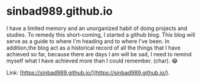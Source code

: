 # sinbad989.github.io

I have a limited memory and an unorganized habit of doing projects and studies. To remedy this short-coming, I started a github blog. This blog will serve as a guide to where I'm heading and to where I've been. In addition,the blog act as a historical record of all the things that I have achieved so far, because there are days I am will be sad, I need to remind myself what I have achieved more than I could remember. (char). 😂

Link: [https://sinbad989.github.io/](https://sinbad989.github.io/). 




